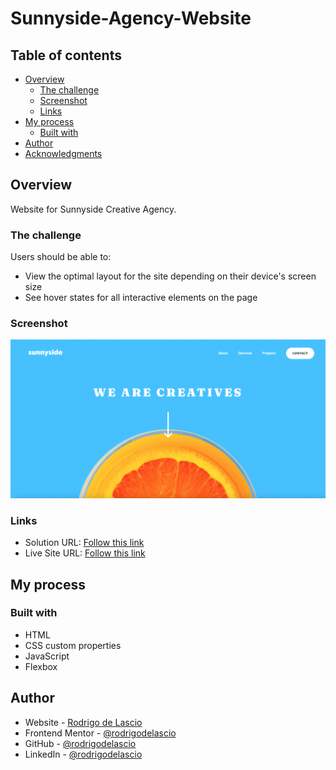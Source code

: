 # Sunnyside-Agency-Website

## Table of contents

- [Overview](#overview)
  - [The challenge](#the-challenge)
  - [Screenshot](#screenshot)
  - [Links](#links)
- [My process](#my-process)
  - [Built with](#built-with)
- [Author](#author)
- [Acknowledgments](#acknowledgments)

## Overview

Website for Sunnyside Creative Agency.

### The challenge

Users should be able to:

- View the optimal layout for the site depending on their device's screen size
- See hover states for all interactive elements on the page

### Screenshot

![](./images/sunnyside-landing-page.png)

### Links

- Solution URL: [Follow this link](https://www.frontendmentor.io/solutions/sunnyside-creative-agency-landing-page-nqqAl377Pq)
- Live Site URL: [Follow this link](https://rodrigodelascio.github.io/Sunnyside-Agency-Website/)

## My process

### Built with

- HTML
- CSS custom properties
- JavaScript
- Flexbox

## Author

- Website - [Rodrigo de Lascio](https://rodrigodelascio.tech/)
- Frontend Mentor - [@rodrigodelascio](https://www.frontendmentor.io/profile/rodrigodelascio)
- GitHub - [@rodrigodelascio](https://github.com/rodrigodelascio)
- LinkedIn - [@rodrigodelascio](https://www.linkedin.com/in/rodrigo-de-lascio/)
